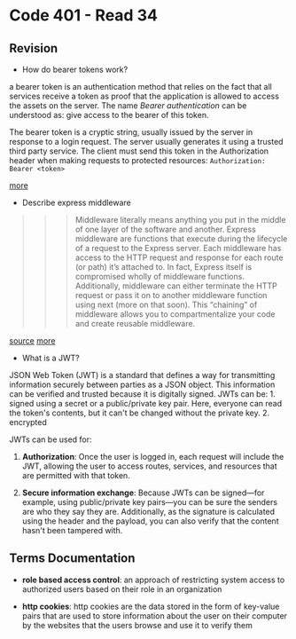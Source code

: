 # Code 401 - Read 34

## Revision

* How do bearer tokens work?

a bearer token is an authentication method that relies on the fact that all services receive a token as proof that the application is allowed to access the assets on the server. The name *Bearer authentication* can be understood as: give access to the bearer of this token.

The bearer token is a cryptic string, usually issued by the server in response to a login request. The server usually generates it using a trusted third party service. The client must send this token in the Authorization header when making requests to protected resources: `Authorization: Bearer <token>`

[more](https://swagger.io/docs/specification/authentication/bearer-authentication/)

* Describe express middleware

>>> Middleware literally means anything you put in the middle of one layer of the software and another. Express middleware are functions that execute during the lifecycle of a request to the Express server. Each middleware has access to the HTTP request and response for each route (or path) it’s attached to. In fact, Express itself is compromised wholly of middleware functions. Additionally, middleware can either terminate the HTTP request or pass it on to another middleware function using next (more on that soon). This “chaining” of middleware allows you to compartmentalize your code and create reusable middleware.

[source](https://developer.okta.com/blog/2018/09/13/build-and-understand-express-middleware-through-examples)
[more](https://blog.logrocket.com/express-middleware-a-complete-guide/)

* What is a JWT?

JSON Web Token (JWT) is a standard that defines a way for transmitting information securely between parties as a JSON object. This information can be verified and trusted because it is digitally signed. JWTs can be:
    1. signed using a secret or a public/private key pair. Here, everyone can read the token's contents, but it can't be changed without the private key.
    2. encrypted

JWTs can be used for:

1. **Authorization**: Once the user is logged in, each request will include the JWT, allowing the user to access routes, services, and resources that are permitted with that token.

2. **Secure information exchange**: Because JWTs can be signed—for example, using public/private key pairs—you can be sure the senders are who they say they are. Additionally, as the signature is calculated using the header and the payload, you can also verify that the content hasn't been tampered with.

## Terms Documentation

* **role based access control**: an approach of restricting system access to authorized users based on their role in an organization

* **http cookies**: http cookies are the data stored in the form of key-value pairs that are used to store information about the user on their computer by the websites that the users browse and use it to verify them
